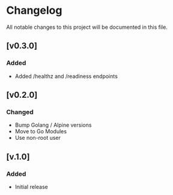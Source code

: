 # Changelog
All notable changes to this project will be documented in this file.

## [v0.3.0]

### Added 

- Added /healthz and /readiness endpoints

## [v0.2.0]

### Changed

- Bump Golang / Alpine versions
- Move to Go Modules
- Use non-root user

## [v.1.0]
### Added

- Initial release
